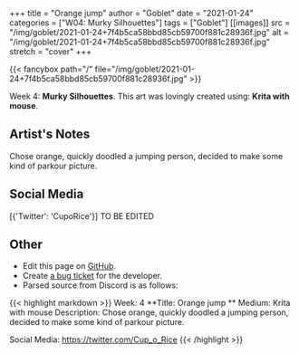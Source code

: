 +++
title =       "Orange jump"
author =      "Goblet"
date =        "2021-01-24"
categories =  ["W04: Murky Silhouettes"]
tags =        ["Goblet"]
[[images]]
                      src = "/img/goblet/2021-01-24+7f4b5ca58bbd85cb59700f881c28936f.jpg"
                      alt = "/img/goblet/2021-01-24+7f4b5ca58bbd85cb59700f881c28936f.jpg"
                      stretch = "cover"
+++


{{< fancybox path="/" file="/img/goblet/2021-01-24+7f4b5ca58bbd85cb59700f881c28936f.jpg" >}}


Week 4: **Murky Silhouettes**. This art was lovingly created using: **Krita with mouse**.

## Artist's Notes

Chose orange, quickly doodled a jumping person, decided to make some kind of parkour picture.

## Social Media

[{'Twitter': 'CupoRice'}] TO BE EDITED

## Other

- Edit this page on [GitHub](https://github.com/teaminkling/web-refresh/edit/main/blog/content/blog/goblet-week-4-6b80.md).
- Create [a bug ticket](https://github.com/teaminkling/web-refresh/issues/new?assignees=&labels=bug&template=problem-report.md&title=) for the developer.
- Parsed source from Discord is as follows:

{{< highlight markdown >}}
Week: 4
**Title: Orange jump  **
Medium: Krita with mouse
Description: Chose orange, quickly doodled a jumping person, decided to make some kind of parkour picture. 

Social Media: https://twitter.com/Cup_o_Rice
{{< /highlight >}}
